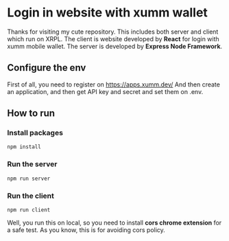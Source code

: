 # Login in website with xumm wallet

Thanks for visiting my cute repository. This includes both server and client which run on XRPL. The client is website developed by **React** for login with xumm mobile wallet.
The server is developed by **Express Node Framework**.

## Configure the env

First of all, you need to register on https://apps.xumm.dev/
And then create an application, and then get API key and secret and set them on .env.

## How to run

### Install packages

```
npm install
```

### Run the server

```
npm run server
```

### Run the client

```
npm run client
```

Well, you run this on local, so you need to install **cors chrome extension** for a safe test. As you know, this is for avoiding cors policy.
